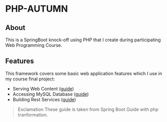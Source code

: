# PHP-AUTUMN

## About
This is a SpringBoot knock-off using PHP that I create during participating Web Programming Course.

## Features
This framework covers some basic web application features which I use in my course final project:
* Serving Web Content ([guide](https://github.com/ptquang2000/php-autumn/tree/web-controller))
* Accessing MySQL Database ([guide](https://github.com/ptquang2000/php-autumn/tree/db-connection))
* Building Rest Services ([guide](https://github.com/ptquang2000/php-autumn/tree/rest-service))

> Exclamation
> These guide is taken from Spring Boot Guide with php tranformation.
